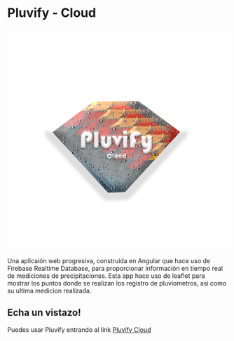 # Pluvify - Cloud

![Pluvify - Cloud](/src/assets/images/pluvify.png)

Una aplicaión web progresiva, construida en Angular que hace uso de Firebase Realtime Database, para proporcionar información en tiempo real de mediciones de precipitaciones. 
Esta app hace uso de leaflet para mostrar los puntos donde se realizan los registro de pluviometros, asi como su ultima medicion realizada.

## Echa un vistazo!

Puedes usar Pluvify entrando al link [Pluvify Cloud](https://floods-b81b8.web.app/)


